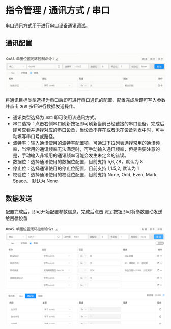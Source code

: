 # 指令管理 / 通讯方式 / 串口

串口通讯方式用于进行串口设备通讯调试。



## 通讯配置

![Bittly 串口通讯配置](res/communicator-serialport/config.gif)

将通讯目标类型选择为串口后即可进行串口通讯的配置，配置完成后即可写入参数并点击 `发送` 按钮进行数据发送操作。

- 通讯类型选择为 `串口` 即可使用该通讯方式。
- 串口选择：点击右侧串口刷新按钮即可刷新当前已经链接的串口设备，完成后即可查看并选择对应的串口设备，当设备不存在或者未在设备列表中时，可手动填写串口号或路径。
- 波特率：输入通讯使用的波特率配置项，可通过下拉列表选择常用的通讯频率，当常用的通讯频率无法满足时，可手动输入通讯频率，但是需要注意的是，手动输入非常用的通讯频率可能会发生未定义的错误。
- 数据位：选择通讯使用的数据位配置，目前支持 5,6,7,8，默认为 8
- 停止位：选择通讯使用的停止位配置，目前支持 1,1.5,2, 默认为 1
- 校验位：选择通讯使用的校验位配置，目前支持 None, Odd, Even, Mark, Space。 默认为 None



## 数据发送

配置完成后，即可开始配置参数信息，完成后点击 `发送` 按钮即可将参数自动发送给目标设备

![Bittly 串口通讯数据发送](res/communicator-serialport/002.png)